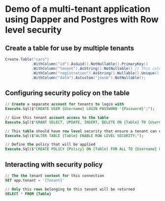 # Demo of a multi-tenant application using Dapper and Postgres with Row level security

## Create a table for use by multiple tenants

```cs
Create.Table("cars")
            .WithColumn("id").AsGuid().NotNullable().PrimaryKey()
            .WithColumn("tenant").AsString().NotNullable() // This column indicates which tenant a row belongs to
            .WithColumn("registration").AsString().Nullable().Unique()
            .WithColumn("data").AsCustom("jsonb").NotNullable();
```   

## Configuring security policy on the table

```sql
// Create a separate account for tenants to login with
Execute.Sql($"CREATE USER {Username} LOGIN PASSWORD '{Password}';");

// Give this tenant account access to the table 
Execute.Sql($"GRANT SELECT, UPDATE, INSERT, DELETE ON {Table} TO {Username};");

// This table should have row level security that ensure a tenant can only manage their own data
Execute.Sql($"ALTER TABLE {Table} ENABLE ROW LEVEL SECURITY;");

// Define the policy that will be applied
Execute.Sql($"CREATE POLICY {Policy} ON {Table} FOR ALL TO {Username} USING (tenant = current_setting('app.tenant')::VARCHAR);");
```

## Interacting with security policy

```sql
// The the tenant context for this connection
SET app.tenant = '{Tenant}'

// Only this rows belonging to this tenant will be returned
SELECT * FROM {Table}
```
